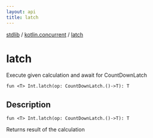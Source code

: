 ```yaml
---
layout: api
title: latch
---
```

[stdlib](../index.html) / [kotlin.concurrent](index.html) / [latch](latch.html)

# latch
Execute given calculation and await for CountDownLatch
```
fun <T> Int.latch(op: CountDownLatch.()->T): T
```
## Description
```
fun <T> Int.latch(op: CountDownLatch.()->T): T
```
Returns result of the calculation

